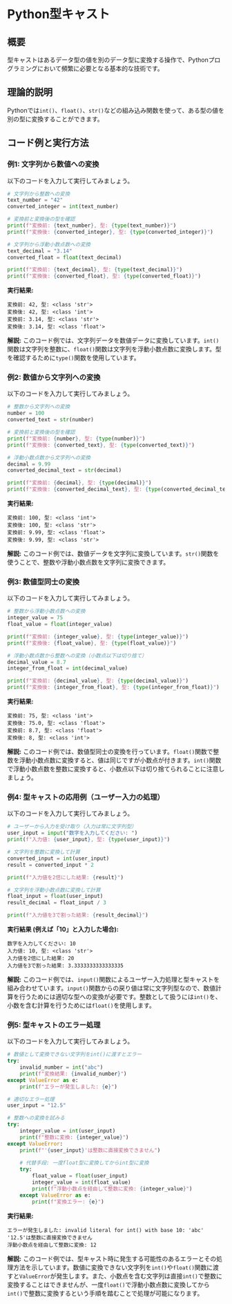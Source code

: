 # Python型キャスト

## 概要
型キャストはあるデータ型の値を別のデータ型に変換する操作で、Pythonプログラミングにおいて頻繁に必要となる基本的な技術です。

## 理論的説明
Pythonでは`int()`、`float()`、`str()`などの組み込み関数を使って、ある型の値を別の型に変換することができます。

## コード例と実行方法

### 例1: 文字列から数値への変換
以下のコードを入力して実行してみましょう。

```python
# 文字列から整数への変換
text_number = "42"
converted_integer = int(text_number)

# 変換前と変換後の型を確認
print(f"変換前: {text_number}, 型: {type(text_number)}")
print(f"変換後: {converted_integer}, 型: {type(converted_integer)}")

# 文字列から浮動小数点数への変換
text_decimal = "3.14"
converted_float = float(text_decimal)

print(f"変換前: {text_decimal}, 型: {type(text_decimal)}")
print(f"変換後: {converted_float}, 型: {type(converted_float)}")
```

**実行結果:**
```
変換前: 42, 型: <class 'str'>
変換後: 42, 型: <class 'int'>
変換前: 3.14, 型: <class 'str'>
変換後: 3.14, 型: <class 'float'>
```

**解説:**
このコード例では、文字列データを数値データに変換しています。`int()`関数は文字列を整数に、`float()`関数は文字列を浮動小数点数に変換します。型を確認するために`type()`関数を使用しています。

### 例2: 数値から文字列への変換
以下のコードを入力して実行してみましょう。

```python
# 整数から文字列への変換
number = 100
converted_text = str(number)

# 変換前と変換後の型を確認
print(f"変換前: {number}, 型: {type(number)}")
print(f"変換後: {converted_text}, 型: {type(converted_text)}")

# 浮動小数点数から文字列への変換
decimal = 9.99
converted_decimal_text = str(decimal)

print(f"変換前: {decimal}, 型: {type(decimal)}")
print(f"変換後: {converted_decimal_text}, 型: {type(converted_decimal_text)}")
```

**実行結果:**
```
変換前: 100, 型: <class 'int'>
変換後: 100, 型: <class 'str'>
変換前: 9.99, 型: <class 'float'>
変換後: 9.99, 型: <class 'str'>
```

**解説:**
このコード例では、数値データを文字列に変換しています。`str()`関数を使うことで、整数や浮動小数点数を文字列に変換できます。

### 例3: 数値型同士の変換
以下のコードを入力して実行してみましょう。

```python
# 整数から浮動小数点数への変換
integer_value = 75
float_value = float(integer_value)

print(f"変換前: {integer_value}, 型: {type(integer_value)}")
print(f"変換後: {float_value}, 型: {type(float_value)}")

# 浮動小数点数から整数への変換（小数点以下は切り捨て）
decimal_value = 8.7
integer_from_float = int(decimal_value)

print(f"変換前: {decimal_value}, 型: {type(decimal_value)}")
print(f"変換後: {integer_from_float}, 型: {type(integer_from_float)}")
```

**実行結果:**
```
変換前: 75, 型: <class 'int'>
変換後: 75.0, 型: <class 'float'>
変換前: 8.7, 型: <class 'float'>
変換後: 8, 型: <class 'int'>
```

**解説:**
このコード例では、数値型同士の変換を行っています。`float()`関数で整数を浮動小数点数に変換すると、値は同じですが小数点が付きます。`int()`関数で浮動小数点数を整数に変換すると、小数点以下は切り捨てられることに注意しましょう。

### 例4: 型キャストの応用例（ユーザー入力の処理）
以下のコードを入力して実行してみましょう。

```python
# ユーザーから入力を受け取り（入力は常に文字列型）
user_input = input("数字を入力してください: ")
print(f"入力値: {user_input}, 型: {type(user_input)}")

# 文字列を整数に変換して計算
converted_input = int(user_input)
result = converted_input * 2

print(f"入力値を2倍にした結果: {result}")

# 文字列を浮動小数点数に変換して計算
float_input = float(user_input)
result_decimal = float_input / 3

print(f"入力値を3で割った結果: {result_decimal}")
```

**実行結果 (例えば「10」と入力した場合):**
```
数字を入力してください: 10
入力値: 10, 型: <class 'str'>
入力値を2倍にした結果: 20
入力値を3で割った結果: 3.3333333333333335
```

**解説:**
このコード例では、`input()`関数によるユーザー入力処理と型キャストを組み合わせています。`input()`関数からの戻り値は常に文字列型なので、数値計算を行うためには適切な型への変換が必要です。整数として扱うには`int()`を、小数を含む計算を行うためには`float()`を使用します。

### 例5: 型キャストのエラー処理
以下のコードを入力して実行してみましょう。

```python
# 数値として変換できない文字列をint()に渡すとエラー
try:
    invalid_number = int("abc")
    print(f"変換結果: {invalid_number}")
except ValueError as e:
    print(f"エラーが発生しました: {e}")

# 適切なエラー処理
user_input = "12.5"

# 整数への変換を試みる
try:
    integer_value = int(user_input)
    print(f"整数に変換: {integer_value}")
except ValueError:
    print(f"'{user_input}'は整数に直接変換できません")
    
    # 代替手段: 一度float型に変換してからint型に変換
    try:
        float_value = float(user_input)
        integer_value = int(float_value)
        print(f"浮動小数点を経由して整数に変換: {integer_value}")
    except ValueError as e:
        print(f"変換エラー: {e}")
```

**実行結果:**
```
エラーが発生しました: invalid literal for int() with base 10: 'abc'
'12.5'は整数に直接変換できません
浮動小数点を経由して整数に変換: 12
```

**解説:**
このコード例では、型キャスト時に発生する可能性のあるエラーとその処理方法を示しています。数値に変換できない文字列を`int()`や`float()`関数に渡すと`ValueError`が発生します。また、小数点を含む文字列は直接`int()`で整数に変換することはできませんが、一度`float()`で浮動小数点数に変換してから`int()`で整数に変換するという手順を踏むことで処理が可能になります。
